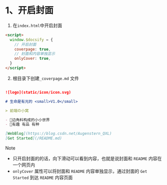 # 1、开启封面

1. 在`index.html`中开启封面

```html
<script>
  window.$docsify = {
    // 开启封面 
    coverpage: true,
    // 封面和内容单独显示  
    onlyCover: true,  
  }
</script>
```

2. 根目录下创建`_coverpage.md` 文件

```markdown

![logo](static/icon/icon.svg)

# 生命是有光的 <small>V1.0</small>

> 前端の小窝

- 📖边角料构成的小小世界
- 🎄有趣 有品 有种

[WebBlog](https://blog.csdn.net/Augenstern_QXL)
[Get Started](/README.md)
```

> [!NOTE]
> - 只开启封面的的话，向下滑动可以看到内容，也就是说封面和 `README` 内容在一个网页内
> - `onlyCover` 属性可以将封面和 `README` 内容单独显示，通过封面的 `Get Started` 到达 `README` 内容页面